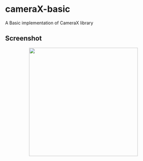 # cameraX-basic
A Basic implementation of CameraX library

## Screenshot
<p align="center">
  <img src="https://github.com/farhanroy/cameraX-basic/blob/master/screenshot/ccf17fd5-3c11-4ebb-ad8a-8c2d51d4f545.jfif" width="350" >
</p>
